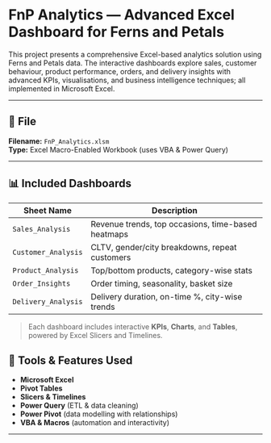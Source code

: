 # FnP Analytics — Advanced Excel Dashboard for Ferns and Petals

This project presents a comprehensive Excel-based analytics solution using Ferns and Petals data. The interactive dashboards explore sales, customer behaviour, product performance, orders, and delivery insights with advanced KPIs, visualisations, and business intelligence techniques; all implemented in Microsoft Excel.

---

## 📁 File

**Filename:** `FnP_Analytics.xlsm`  
**Type:** Excel Macro-Enabled Workbook (uses VBA & Power Query)

---

## 📊 Included Dashboards

| Sheet Name         | Description |
|--------------------|-------------|
| `Sales_Analysis`   | Revenue trends, top occasions, time-based heatmaps |
| `Customer_Analysis`| CLTV, gender/city breakdowns, repeat customers |
| `Product_Analysis` | Top/bottom products, category-wise stats |
| `Order_Insights`   | Order timing, seasonality, basket size |
| `Delivery_Analysis`| Delivery duration, on-time %, city-wise trends |

> Each dashboard includes interactive **KPIs**, **Charts**, and **Tables**, powered by Excel Slicers and Timelines.

## 🧰 Tools & Features Used

- **Microsoft Excel**
- **Pivot Tables**
- **Slicers & Timelines**
- **Power Query** (ETL & data cleaning)
- **Power Pivot** (data modelling with relationships)
- **VBA & Macros** (automation and interactivity)

---
